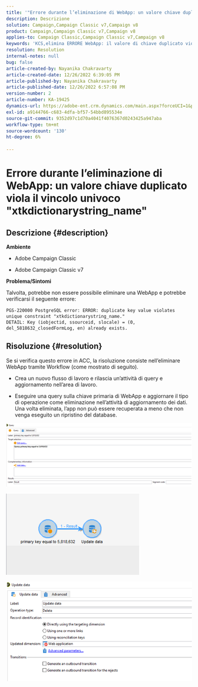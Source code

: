 ```yaml
---
title: '"Errore durante l’eliminazione di WebApp: un valore chiave duplicato viola il vincolo univoco "xtkdictionarystring_name""'
description: Descrizione
solution: Campaign,Campaign Classic v7,Campaign v8
product: Campaign,Campaign Classic v7,Campaign v8
applies-to: Campaign Classic,Campaign Classic v7,Campaign v8
keywords: 'KCS,elimina ERRORE WebApp: il valore di chiave duplicato viola il vincolo di univocità "xtkdictionarystring_name"'
resolution: Resolution
internal-notes: null
bug: false
article-created-by: Nayanika Chakravarty
article-created-date: 12/26/2022 6:39:05 PM
article-published-by: Nayanika Chakravarty
article-published-date: 12/26/2022 6:57:08 PM
version-number: 2
article-number: KA-19425
dynamics-url: https://adobe-ent.crm.dynamics.com/main.aspx?forceUCI=1&pagetype=entityrecord&etn=knowledgearticle&id=0b256f8d-4c85-ed11-81ac-6045bd006b4b
exl-id: a9144766-c683-4dfa-bf57-54bbd895534e
source-git-commit: 9352d97c1d70a4041f4076367d0243425a947aba
workflow-type: tm+mt
source-wordcount: '130'
ht-degree: 6%

---
```


# Errore durante l’eliminazione di WebApp: un valore chiave duplicato viola il vincolo univoco &quot;xtkdictionarystring_name&quot;

## Descrizione {#description}


<b>Ambiente</b>

- Adobe Campaign Classic

- Adobe Campaign Classic v7

<b>Problema/Sintomi</b>

Talvolta, potrebbe non essere possibile eliminare una WebApp e potrebbe verificarsi il seguente errore:




```
PGS-220000 PostgreSQL error: ERROR: duplicate key value violates unique constraint "xtkdictionarystring_name."
DETAIL: Key (iobjectid, ssourceid, slocale) = (0, del_5818632_closedFormLog, en) already exists.
```





## Risoluzione {#resolution}


Se si verifica questo errore in ACC, la risoluzione consiste nell’eliminare WebApp tramite Workflow (come mostrato di seguito).

- Crea un nuovo flusso di lavoro e rilascia un’attività di query e aggiornamento nell’area di lavoro.

- Eseguire una query sulla chiave primaria di WebApp e aggiornare il tipo di operazione come eliminazione nell’attività di aggiornamento dei dati. Una volta eliminata, l’app non può essere recuperata a meno che non venga eseguito un ripristino del database.

![](assets/5cd987f7-8acf-ec11-a7b5-0022480a8e40.png)

![](assets/bf56c710-8bcf-ec11-a7b5-0022480a8e40.png)



![](assets/da9b0818-8bcf-ec11-a7b5-0022480a8e40.png)
